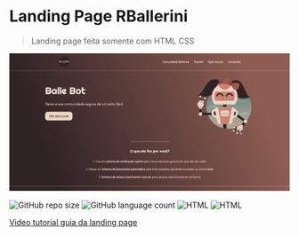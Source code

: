 # Landing Page RBallerini
> Landing page feita somente com HTML CSS

![readme-img](img/readme.png)


![GitHub repo size](https://img.shields.io/github/repo-size/thalesms2/landingPageRBallerini?style=for-the-badge)
![GitHub language count](https://img.shields.io/github/languages/count/thalesms2/landingPageRBallerini?style=for-the-badge)
![HTML](https://img.shields.io/badge/-HTML-blue?style=for-the-badge)
![HTML](https://img.shields.io/badge/-CSS-blue?style=for-the-badge)

<a href="https://youtu.be/llF6vD-RljE">Video tutorial guia da landing page</a>
